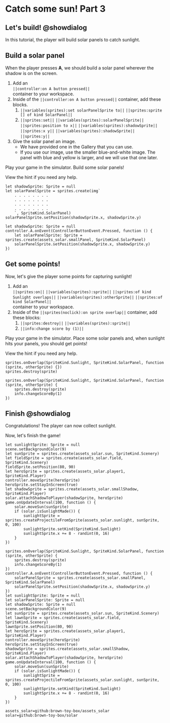 # Catch some sun! Part 3

## Let's build! @showdialog

In this tutorial, the player will build solar panels to catch sunlight.

## Build a solar panel

When the player presses **A**, we should build a solar panel
wherever the shadow is on the screen.

1.  Add an   
``||controller:on A button pressed||``   
container to your workspace.
1.  Inside of the ``||controller:on A button pressed||`` container,
add these blocks.
    1.  ``||variables(sprites):set solarPanelSprite to||``
    ``||sprites:sprite [] of kind SolarPanel||``
    1.  ``||sprites:set||``
    ``||variables(sprites):solarPanelSprite||``
    ``||sprites:position to x||``
    ``||variables(sprites):shadowSprite||``
    ``||sprites:x y||``
    ``||variables(sprites):shadowSprite||``
    ``||sprites:y||``
1.  Give the solar panel an image.
    -   We have provided one in the Gallery that you can use.
	-   If you use our image, use the smaller blue-and-white
	image. The panel with blue and yellow is larger, and
	we will use that one later.

Play your game in the simulator. Build some solar panels!

View the hint if you need any help.

```blockconfig.local
let shadowSprite: Sprite = null
let solarPanelSprite = sprites.create(img`
    . . . . . . . . 
    . . . . . . . . 
    . . . . . . . . 
    . . . . . . . . 
    `, SpriteKind.SolarPanel)
solarPanelSprite.setPosition(shadowSprite.x, shadowSprite.y)
```

```blocks
let shadowSprite: Sprite = null
controller.A.onEvent(ControllerButtonEvent.Pressed, function () {
    let solarPanelSprite: Sprite = sprites.create(assets_solar.smallPanel, SpriteKind.SolarPanel)
    solarPanelSprite.setPosition(shadowSprite.x, shadowSprite.y)
})
```

## Get some points!

Now, let's give the player some points for capturing sunlight!

1.  Add an   
``||sprites:on||``
``||variables(sprites):sprite||``
``||sprites:of kind Sunlight overlaps||``
``||variables(sprites):otherSprite||``
``||sprites:of kind SolarPanel||``   
container to your workspace.
1.  Inside of the ``||sprites(noclick):on sprite overlap||`` container,
add these blocks:
    1.  ``||sprites:destroy||``
    ``||variables(sprites):sprite||``
    1.  ``||info:change score by (1)||``

Play your game in the simulator. Place some solar panels and,
when sunlight hits your panels, you should get points!

View the hint if you need any help.

```blockconfig.local
sprites.onOverlap(SpriteKind.Sunlight, SpriteKind.SolarPanel, function (sprite, otherSprite) {})
sprites.destroy(sprite)
```

```block
sprites.onOverlap(SpriteKind.Sunlight, SpriteKind.SolarPanel, function (sprite, otherSprite) {
    sprites.destroy(sprite)
    info.changeScoreBy(1)
})
```

## Finish @showdialog

Congratulations! The player can now collect sunlight.

Now, let's finish the game!

```template
let sunlightSprite: Sprite = null
scene.setBackgroundColor(9)
let sunSprite = sprites.create(assets_solar.sun, SpriteKind.Scenery)
let fieldSprite = sprites.create(assets_solar.field, SpriteKind.Scenery)
fieldSprite.setPosition(80, 90)
let heroSprite = sprites.create(assets_solar.player1, SpriteKind.Player)
controller.moveSprite(heroSprite)
heroSprite.setStayInScreen(true)
let shadowSprite = sprites.create(assets_solar.smallShadow, SpriteKind.Player)
solar.attachShadowToPlayer(shadowSprite, heroSprite)
game.onUpdateInterval(100, function () {
    solar.moveSun(sunSprite)
    if (solar.isSunlightMade()) {
        sunlightSprite = sprites.createProjectileFromSprite(assets_solar.sunlight, sunSprite, 0, 100)
        sunlightSprite.setKind(SpriteKind.Sunlight)
        sunlightSprite.x += 8 - randint(0, 16)
    }
})
```

```ghost
sprites.onOverlap(SpriteKind.Sunlight, SpriteKind.SolarPanel, function (sprite, otherSprite) {
    sprites.destroy(sprite)
    info.changeScoreBy(1)
})
controller.A.onEvent(ControllerButtonEvent.Pressed, function () {
    solarPanelSprite = sprites.create(assets_solar.smallPanel, SpriteKind.SolarPanel)
    solarPanelSprite.setPosition(shadowSprite.x, shadowSprite.y)
})
let sunlightSprite: Sprite = null
let solarPanelSprite: Sprite = null
let shadowSprite: Sprite = null
scene.setBackgroundColor(9)
let sunSprite = sprites.create(assets_solar.sun, SpriteKind.Scenery)
let lawnSprite = sprites.create(assets_solar.field, SpriteKind.Scenery)
lawnSprite.setPosition(80, 90)
let heroSprite = sprites.create(assets_solar.player1, SpriteKind.Player)
controller.moveSprite(heroSprite)
heroSprite.setStayInScreen(true)
shadowSprite = sprites.create(assets_solar.smallShadow, SpriteKind.Player)
solar.attachShadowToPlayer(shadowSprite, heroSprite)
game.onUpdateInterval(100, function () {
    solar.moveSun(sunSprite)
    if (solar.isSunlightMade()) {
        sunlightSprite = sprites.createProjectileFromSprite(assets_solar.sunlight, sunSprite, 0, 100)
        sunlightSprite.setKind(SpriteKind.Sunlight)
        sunlightSprite.x += 8 - randint(0, 16)
    }
})
```

```package
assets_solar=github:brown-toy-box/assets_solar
solar=github:brown-toy-box/solar
```